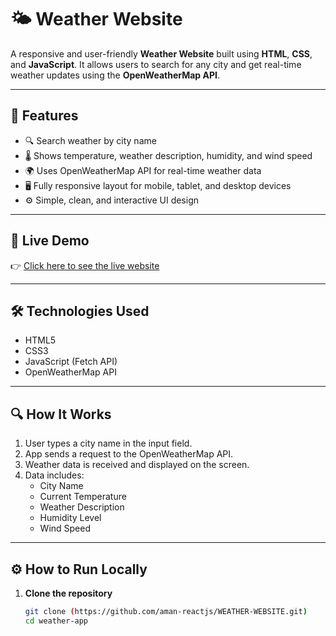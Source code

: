 # 🌤️ Weather Website

A responsive and user-friendly **Weather Website** built using **HTML**, **CSS**, and **JavaScript**. It allows users to search for any city and get real-time weather updates using the **OpenWeatherMap API**.

---

## 📌 Features

- 🔍 Search weather by city name
- 🌡️ Shows temperature, weather description, humidity, and wind speed
- 🌍 Uses OpenWeatherMap API for real-time weather data
- 🖥️ Fully responsive layout for mobile, tablet, and desktop devices
- ⚙️ Simple, clean, and interactive UI design

---

## 🚀 Live Demo

👉 [Click here to see the live website](https://github.com/aman-reactjs/WEATHER-WEBSITE.git)  


---

## 🛠️ Technologies Used

- HTML5
- CSS3
- JavaScript (Fetch API)
- OpenWeatherMap API

---


## 🔍 How It Works

1. User types a city name in the input field.
2. App sends a request to the OpenWeatherMap API.
3. Weather data is received and displayed on the screen.
4. Data includes:
   - City Name
   - Current Temperature
   - Weather Description
   - Humidity Level
   - Wind Speed

---

## ⚙️ How to Run Locally

1. **Clone the repository**
   ```bash
   git clone (https://github.com/aman-reactjs/WEATHER-WEBSITE.git)
   cd weather-app
